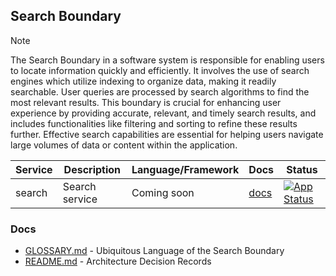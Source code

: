 ## Search Boundary

> [!NOTE]
> The Search Boundary in a software system is responsible for enabling users to locate information quickly 
> and efficiently. It involves the use of search engines which utilize indexing to organize data, 
> making it readily searchable. User queries are processed by search algorithms to find the most relevant results. 
> This boundary is crucial for enhancing user experience by providing accurate, relevant, and timely search results, 
> and includes functionalities like filtering and sorting to refine these results further. Effective search capabilities 
> are essential for helping users navigate large volumes of data or content within the application.

| Service       | Description       | Language/Framework | Docs                                                  | Status                                                                                                                                                |
|---------------|-------------------|--------------------|-------------------------------------------------------|-------------------------------------------------------------------------------------------------------------------------------------------------------|
| search        | Search service    | Coming soon        | [docs](./boundaries/search/search/README.md) | [![App Status](https://argo.shortlink.best/api/badge?name=shortlink-search&revision=true)](https://argo.shortlink.best/applications/shortlink-search) |                                                                  

### Docs

- [GLOSSARY.md](./GLOSSARY.md) - Ubiquitous Language of the Search Boundary
- [README.md](./docs/ADR/README.md) - Architecture Decision Records
